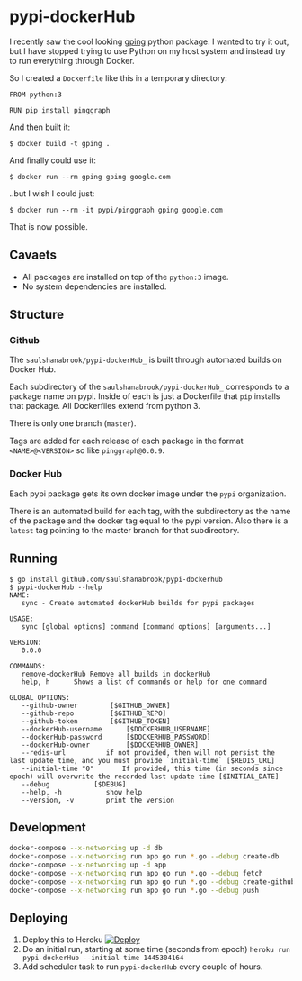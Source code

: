 # pypi-dockerHub

I recently saw the cool looking [gping](https://github.com/orf/gping)
python package. I wanted to try it out, but I have stopped trying to use
Python on my host system and instead try to run everything through Docker.

So I created a `Dockerfile` like this in a temporary directory:
```
FROM python:3

RUN pip install pinggraph
```

And then built it:

```
$ docker build -t gping .
```

And finally could use it:

```
$ docker run --rm gping gping google.com
```

..but I wish I could just:

```
$ docker run --rm -it pypi/pinggraph gping google.com
```

That is now possible.

## Cavaets

* All packages are installed on top of the `python:3` image.
* No system dependencies are installed.

## Structure

### Github

The  `saulshanabrook/pypi-dockerHub_` is built through automated builds on Docker Hub.

Each subdirectory of the `saulshanabrook/pypi-dockerHub_` corresponds
to a package name on pypi. Inside of each is just a Dockerfile that `pip` installs
that package. All Dockerfiles extend from python 3.

There is only one branch (`master`).

Tags are added for each release of each package in the format `<NAME>@<VERSION>` so like `pinggraph@0.0.9`.

### Docker Hub

Each pypi package gets its own docker image under the `pypi` organization.

There is an automated build for each tag, with the subdirectory as the name of the package
and the docker tag equal to the pypi version. Also there is a `latest` tag pointing to the
master branch for that subdirectory.

## Running

```
$ go install github.com/saulshanabrook/pypi-dockerhub
$ pypi-dockerHub --help
NAME:
   sync - Create automated dockerHub builds for pypi packages

USAGE:
   sync [global options] command [command options] [arguments...]

VERSION:
   0.0.0

COMMANDS:
   remove-dockerHub	Remove all builds in dockerHub
   help, h		Shows a list of commands or help for one command

GLOBAL OPTIONS:
   --github-owner 		 [$GITHUB_OWNER]
   --github-repo 		 [$GITHUB_REPO]
   --github-token 		 [$GITHUB_TOKEN]
   --dockerHub-username 	 [$DOCKERHUB_USERNAME]
   --dockerHub-password 	 [$DOCKERHUB_PASSWORD]
   --dockerHub-owner 		 [$DOCKERHUB_OWNER]
   --redis-url 			if not provided, then will not persist the last update time, and you must provide `initial-time` [$REDIS_URL]
   --initial-time "0"		If provided, this time (in seconds since epoch) will overwrite the recorded last update time [$INITIAL_DATE]
   --debug			 [$DEBUG]
   --help, -h			show help
   --version, -v		print the version
```


## Development

```bash
docker-compose --x-networking up -d db
docker-compose --x-networking run app go run *.go --debug create-db
docker-compose --x-networking up -d app
docker-compose --x-networking run app go run *.go --debug fetch
docker-compose --x-networking run app go run *.go --debug create-github
docker-compose --x-networking run app go run *.go --debug push
```

## Deploying
1. Deploy this to Heroku [![Deploy](https://www.herokucdn.com/deploy/button.svg)](https://heroku.com/deploy)
2. Do an initial run, starting at some time (seconds from epoch) `heroku run pypi-dockerHub --initial-time 1445304164`
3. Add scheduler task to run `pypi-dockerHub` every couple of hours.

